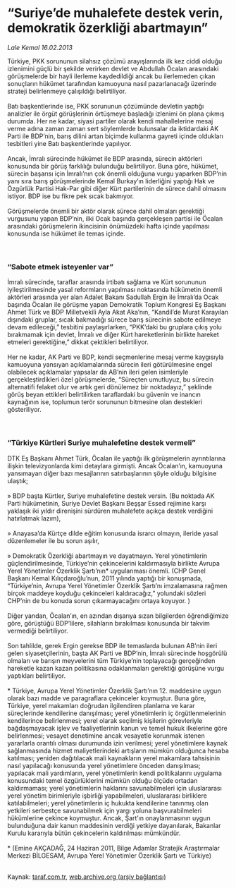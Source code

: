 # “Suriye’de muhalefete destek verin, demokratik özerkliği abartmayın”

*Lale Kemal 16.02.2013*

<div class="yazi"><p>Türkiye, PKK sorununun silahsız çözümü arayışlarında ilk kez ciddi olduğu izlenimini güçlü bir şekilde verirken devlet ve Abdullah Öcalan arasındaki görüşmelerde bir hayli ilerleme kaydedildiği ancak bu ilerlemeden çıkan sonuçların hükümet tarafından kamuoyuna nasıl pazarlanacağı üzerinde strateji belirlenmeye çalışıldığı belirtiliyor.<br/><br/>Batı başkentlerinde ise, PKK sorununun çözümünde devletin yaptığı analizler ile örgüt görüşlerinin örtüşmeye başladığı izlenimi ön plana çıkmış durumda. Her ne kadar, siyasi partiler olarak kendi mahallelerine mesaj verme adına zaman zaman sert söylemlerde bulunsalar da iktidardaki AK Parti ile BDP’nin, barış dilini artan biçimde kullanma gayreti içinde oldukları tesbitleri yine Batı başkentlerinde yapılıyor.<br/><br/>Ancak, İmralı sürecinde hükümet ile BDP arasında, sürecin aktörleri konusunda bir görüş farklılığı bulunduğu belirtiliyor. Buna göre, hükümet, sürecin başarısı için İmralı’nın çok önemli olduğuna vurgu yaparken BDP’nin yanı sıra barış görüşmelerinde Kemal Burkay’ın liderliğini yaptığı Hak ve Özgürlük Partisi Hak-Par gibi diğer Kürt partilerinin de sürece dahil olmasını istiyor. BDP ise bu fikre pek sıcak bakmıyor.<br/><br/>Görüşmelerde önemli bir aktör olarak sürece dahil olmaları gerektiği vurgusunu yapan BDP’nin, ilki Ocak başında gerçekleşen partisi ile Öcalan arasındaki görüşmelerin ikincisinin önümüzdeki hafta içinde yapılması konusunda ise hükümet ile temas içinde.<br/><br/><br/></p>
<h3>“Sabote etmek isteyenler var”</h3>
<p>İmralı sürecinde, taraflar arasında irtibatı sağlama ve Kürt sorununun iyileştirilmesinde yasal reformların yapılması noktasında hükümetin önemli aktörleri arasında yer alan Adalet Bakanı Sadullah Ergin ile İmralı’da Ocak başında Öcalan ile görüşme yapan Demokratik Toplum Kongresi Eş Başkanı Ahmet Türk ve BDP Milletvekili Ayla Akat Aka’nın, “Kandil’de Murat Karayılan dışındaki gruplar, sıcak bakmadığı sürece barış sürecinin sabote edilmeye devam edileceği,” tesbitini paylaşırlarken, “PKK’daki bu gruplara çıkış yolu bırakmamak için devlet, İmralı ve diğer Kürt hareketlerinin birlikte hareket etmeleri gerektiğine,” dikkat çektikleri belirtiliyor.<br/><br/>Her ne kadar, AK Parti ve BDP, kendi seçmenlerine mesaj verme kaygısıyla kamuoyuna yansıyan açıklamalarında sürecin ileri götürülmesine engel olabilecek açıklamalar yapsalar da AB’nin ileri gelen isimleriyle gerçekleştirdikleri özel görüşmelerde, “Süreçten umutluyuz, bu sürecin alternatifi felaket olur ve artık geri dönülemez bir noktadayız,” şeklinde görüş beyan ettikleri belirtilirken taraflardaki bu güvenin ve inancın kaynağının ise, toplumun terör sorununun bitmesine olan destekleri gösteriliyor.<br/><br/><br/></p>
<h3>“Türkiye Kürtleri Suriye muhalefetine destek vermeli”</h3>
<p>DTK Eş Başkanı Ahmet Türk, Öcalan ile yaptığı ilk görüşmelerin ayrıntılarına ilişkin televizyonlarda kimi detaylara girmişti. Ancak Öcalan’ın, kamuoyuna yansımayan diğer bazı mesajlarının satırbaşlarının şöyle olduğu bilgisine ulaştık;<br/><br/>» BDP başta Kürtler, Suriye muhalefetine destek versin. (Bu noktada AK Parti hükümetinin, Suriye Devlet Başkanı Beşşar Essed rejimine karşı yaklaşık iki yıldır direnişini sürdüren muhalefete açıkça destek verdiğini hatırlatmak lazım),<br/><br/>» Anayasa’da Kürtçe dilde eğitim konusunda israrcı olmayın, ileride yasal düzenlemeler ile bu sorun aşılır,<br/><br/>» Demokratik Özerkliği abartmayın ve dayatmayın. Yerel yönetimlerin güçlendirilmesinde, Türkiye’nin çekincelerini kaldırmasıyla birlikte Avrupa Yerel Yönetimler Özerklik Şartı’nın* uygulanması önemli. (CHP Genel Başkanı Kemal Kılıçdaroğlu’nun, 2011 yılında yaptığı bir konuşmada, “Türkiye’nin, Avrupa Yerel Yönetimler Özerklik Şartı’nı imzalamasına rağmen birçok maddeye koyduğu çekinceleri kaldıracağız,” yolundaki sözleri CHP’nin de bu konuda sorun çıkarmayacağını ortaya koyuyor. )<br/><br/>Diğer yandan, Öcalan’ın, en azından dışarıya sızan bilgilerden öğrendiğimize göre, görüştüğü BDP’lilere, silahların bırakılması konusunda bir takvim vermediği belirtiliyor.<br/><br/>Son tahlilde, gerek Ergin gerekse BDP ile temaslarda bulunan AB’nin ileri gelen siyasetçilerinin, başta AK Parti ve BDP’nin, İmralı sürecinde hoşgörülü olmaları ve barışın meyvelerini tüm Türkiye’nin toplayacağı gerçeğinden hareketle kazan kazan politikasına odaklanmaları gerektiği görüşüne vurgu yaptıkları belirtiliyor.<br/><br/>* Türkiye, Avrupa Yerel Yönetimler Özerklik Şartı’nın 12. maddesine uygun olarak bazı madde ve paragraflara çekinceler koymuştur. Buna göre, Türkiye, yerel makamları doğrudan ilgilendiren planlama ve karar süreçlerinde kendilerine danışılması; yerel yönetimlerin iç örgütlenmelerinin kendilerince belirlenmesi; yerel olarak seçilmiş kişilerin görevleriyle bağdaşmayacak işlev ve faaliyetlerinin kanun ve temel hukuk ilkelerine göre belirlenmesi; vesayet denetimine ancak vesayetle korunmak istenen yararlarla orantılı olması durumunda izin verilmesi; yerel yönetimlere kaynak sağlanmasında hizmet maliyetlerindeki artışların mümkün olduğunca hesaba katılması; yeniden dağıtılacak mali kaynakların yerel makamlara tahsisinin nasıl yapılacağı konusunda yerel yönetimlere önceden danışılması; yapılacak mali yardımların, yerel yönetimlerin kendi politikalarını uygulama konusundaki temel özgürlüklerini mümkün olduğu ölçüde ortadan kaldırmaması; yerel yönetimlerin haklarını savunabilmeleri için uluslararası yerel yönetim birimleriyle işbirliği yapabilmeleri, uluslararası birliklere katılabilmeleri; yerel yönetimlerin iç hukukta kendilerine tanınmış olan yetkileri serbestçe savunabilmek için yargı yoluna başvurabilmeleri hükümlerine çekince koymuştur. Ancak, Şart’ın onaylanmasının uygun bulunduğuna dair kanun maddesinin verdiği yetkiye dayanılarak, Bakanlar Kurulu kararıyla bütün çekincelerin kaldırılması mümkündür.<br/><br/>* (Emine AKÇADAĞ, 24 Haziran 2011, Bilge Adamlar Stratejik Araştırmalar Merkezi BİLGESAM, Avrupa Yerel Yönetimler Özerklik Şartı ve Türkiye)<br/><br/></p>
</div>

Kaynak: [taraf.com.tr](http://www.taraf.com.tr/lale-kemal/makale-suriye-de-muhalefete-destek-verin-demokratik.htm), [web.archive.org (arşiv bağlantısı)](http://web.archive.org/web/20130806012716/http://www.taraf.com.tr/lale-kemal/makale-suriye-de-muhalefete-destek-verin-demokratik.htm)
